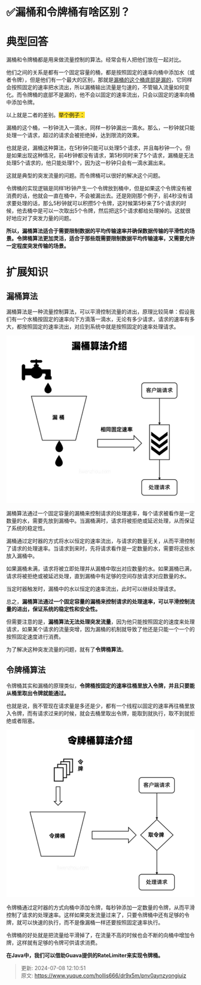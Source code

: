 # ✅漏桶和令牌桶有啥区别？

# 典型回答


漏桶和令牌桶都是用来做流量控制的算法。经常会有人把他们放在一起对比。



他们之间的关系是都有一个固定容量的桶，都是按照固定的速率向桶中添加水（或者令牌），但是他们有一个最大的区别，那就是<u>漏桶的这个桶底部是漏的</u>，它同样会按照固定的速率把水流出，所以漏桶输出流量是匀速的，不管输入流量如何变化。而令牌桶的底部不是漏的，他不会以固定的速率流出，只会以固定的速率向桶中添加令牌。



以上就是二者的差别。<font style="background-color:#FBDE28;">举个例子：</font>



漏桶的这个桶，一秒钟流入一滴水，同样一秒钟漏出一滴水。那么，一秒钟就只能处理一个请求，超过的请求会被拒绝掉，达到限流的效果。



也就是说，漏桶这种算法，在5秒钟只能可以处理5个请求，并且每秒钟一个。但是如果出现这种情况，前4秒钟都没有请求，第5秒同时来了5个请求，漏桶是无法处理5个请求的，他只能处理1个，因为这一秒钟只会有一滴水漏出来。



这就是典型的突发流量的问题。而令牌桶可以很好的解决这个问题。



令牌桶的实现逻辑是同样1秒钟产生一个令牌放到桶中，但是如果这个令牌没有被消费的话，他就会一直在桶中，不会被漏出去。还是刚刚那个例子，前4秒没有请求要处理的话，那么5秒钟就可以积攒5个令牌，这时候第5秒来了5个请求的时候，他去桶中是可以一次取出5个令牌，然后把这5个请求都给处理掉的。这就很好地应对了突发力量的问题。



**所以，漏桶算法适合于需要限制数据的平均传输速率并确保数据传输的平滑性的场景。令牌桶算法更加灵活，适合于那些既需要限制数据平均传输速率，又需要允许一定程度突发传输的场景。**



# 扩展知识


## 漏桶算法


漏桶算法是一种流量控制算法，可以平滑控制流量的进出，原理比较简单：假设我们有一个水桶按固定的速率向下方滴落一滴水，无论有多少请求，请求的速率有多大，都按照固定的速率流出，对应到系统中就是按照固定的速率处理请求。



![1677905160737-5d9fc531-399d-470a-ab28-325a5ab183fb.jpeg](./img/ovoqB_Ih4LxKN1ok/1677905160737-5d9fc531-399d-470a-ab28-325a5ab183fb-640285.jpeg)





漏桶算法通过一个固定容量的漏桶来控制请求的处理速率，每个请求被看作是一定数量的水，需要先放到漏桶中。当漏桶满时，请求将被拒绝或延迟处理，从而保证了系统的稳定性。



漏桶通过定时器的方式将水以恒定的速率流出，与请求的数量无关，从而平滑控制了请求的处理速率。当请求到来时，先将请求看作是一定数量的水，需要将这些水放入漏桶中。



如果漏桶未满，请求将被立即处理并从漏桶中取出对应数量的水。如果漏桶已满，请求将被拒绝或被延迟处理，直到漏桶中有足够的空间存放请求对应数量的水。



当定时器触发时，漏桶中的水以恒定的速率流出，此时可以继续处理请求。



总之，**漏桶算法通过一个固定容量的漏桶来控制请求的处理速率，可以平滑控制流量的进出，保证系统的稳定性和安全性。**



但需要注意的是，**漏桶算法无法处理突发流量**，因为他只能按照固定的速度来处理请求，如果某个请求的流量突增，因为漏桶的机制就导致了他还是只能一个一个的按照固定速度进行消费。



为了解决这种突发流量的问题，就有了**令牌桶算法**。

## 令牌桶算法


令牌桶其实和漏桶的原理类似，**令牌桶按固定的速率往桶里放入令牌，并且只要能从桶里取出令牌就能通过。**



也就是说，我不管现在请求量是多还是少，都有一个线程以固定的速率再往桶里放入令牌，而有请求过来的时候，就会去桶里取出令牌，能取到就执行，取不到就拒绝或者阻塞。





![1677905589842-94862a34-ff49-43b5-b61e-e134d4980f76.jpeg](./img/ovoqB_Ih4LxKN1ok/1677905589842-94862a34-ff49-43b5-b61e-e134d4980f76-377582.jpeg)





令牌桶通过定时器的方式向桶中添加令牌，每秒钟添加一定数量的令牌，从而平滑控制了请求的处理速率。这样如果突发流量过来了，只要令牌桶中还有足够的令牌，就可以快速的执行，而不是像漏桶一样还要按照固定速率执行。



令牌桶的好处就是把流量给平滑掉了，在流量不高的时候也会不断的向桶中增加令牌，这样就有足够的令牌可供请求消费。



**在Java中，我们可以借助Guava提供的RateLimiter来实现令牌桶。**



> 更新: 2024-07-08 12:10:51  
> 原文: <https://www.yuque.com/hollis666/dr9x5m/pnv0aynzyongiuiz>